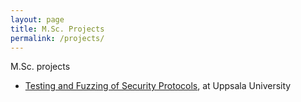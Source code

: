 ```yaml
---
layout: page
title: M.Sc. Projects
permalink: /projects/
---
```


M.Sc. projects
- [Testing and Fuzzing of Security Protocols][TestingFuzzing], at Uppsala University

[TestingFuzzing]: http://user.it.uu.se/~bengt/Exjobb/edhoc-testing.pdf
